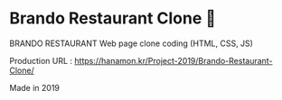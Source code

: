 # Brando Restaurant Clone 🐑

BRANDO RESTAURANT Web page clone coding (HTML, CSS, JS)

Production URL : https://hanamon.kr/Project-2019/Brando-Restaurant-Clone/

Made in 2019